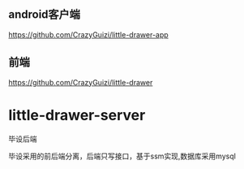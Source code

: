 
## android客户端
https://github.com/CrazyGuizi/little-drawer-app

## 前端
https://github.com/CrazyGuizi/little-drawer

# little-drawer-server
毕设后端

毕设采用的前后端分离，后端只写接口，基于ssm实现,数据库采用mysql

